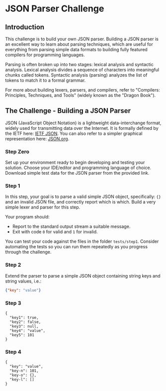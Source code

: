 # JSON Parser Challenge

## Introduction
This challenge is to build your own JSON parser. Building a JSON parser is an excellent way to learn about parsing techniques, which are useful for everything from parsing simple data formats to building fully featured compilers for programming languages.

Parsing is often broken up into two stages: lexical analysis and syntactic analysis. Lexical analysis divides a sequence of characters into meaningful chunks called tokens. Syntactic analysis (parsing) analyzes the list of tokens to match it to a formal grammar.

For more about building lexers, parsers, and compilers, refer to "Compilers: Principles, Techniques, and Tools" (widely known as the "Dragon Book").

## The Challenge - Building a JSON Parser

JSON (JavaScript Object Notation) is a lightweight data-interchange format, widely used for transmitting data over the Internet. It is formally defined by the IETF here: [IETF JSON](https://tools.ietf.org/html/std90). You can also refer to a simpler graphical representation here: [JSON.org](https://www.json.org/json-en.html).

### Step Zero
Set up your environment ready to begin developing and testing your solution. Choose your IDE/editor and programming language of choice. Download simple test data for the JSON parser from the provided link.

### Step 1
In this step, your goal is to parse a valid simple JSON object, specifically: `{}` and an invalid JSON file, and correctly report which is which. Build a very simple lexer and parser for this step.

Your program should:
- Report to the standard output stream a suitable message.
- Exit with code `0` for valid and `1` for invalid.

You can test your code against the files in the folder `tests/step1`. Consider automating the tests so you can run them repeatedly as you progress through the challenge.

### Step 2
Extend the parser to parse a simple JSON object containing string keys and string values, i.e.:

```json
{"key": "value"}
```
### Step 3

```
{
  "key1": true,
  "key2": false,
  "key3": null,
  "key4": "value",
  "key5": 101
}
```
### Step 4

```
{
  "key": "value",
  "key-n": 101,
  "key-o": {},
  "key-l": []
}
```